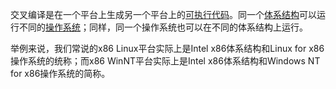 交叉编译是在一个平台上生成另一个平台上的[可执行代码](https://baike.baidu.com/item/可执行代码/9407947)。同一个[体系结构](https://baike.baidu.com/item/体系结构/8174145)可以运行不同的[操作系统](https://baike.baidu.com/item/操作系统/192)；同样，同一个操作系统也可以在不同的体系结构上运行。



举例来说，我们常说的x86 Linux平台实际上是Intel x86体系结构和Linux for x86操作系统的统称；而x86 WinNT平台实际上是Intel x86体系结构和Windows NT for x86操作系统的简称。